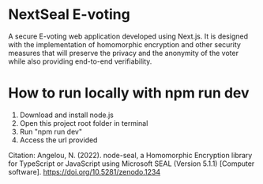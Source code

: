 # NextSeal E-voting

A secure E-voting web application developed using Next.js. It is designed with the implementation of homomorphic encryption and other security measures that will preserve the privacy and the anonymity of the voter while also providing end-to-end verifiability.

# How to run locally with npm run dev
1. Download and install node.js
2. Open this project root folder in terminal
3. Run "npm run dev"
4. Access the url provided

Citation:
Angelou, N. (2022). node-seal, a Homomorphic Encryption library for TypeScript or JavaScript using Microsoft SEAL (Version 5.1.1) [Computer software]. https://doi.org/10.5281/zenodo.1234

